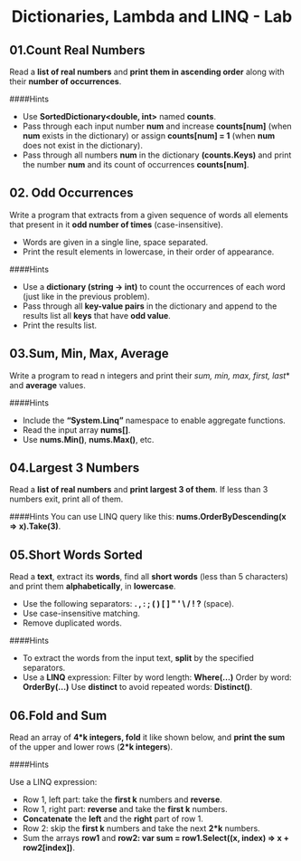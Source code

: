 # <p align="center"> Dictionaries, Lambda and LINQ - Lab <p>

## 01.Count Real Numbers
Read a **list of real numbers** and **print them in ascending order** along with their **number of occurrences**.

####Hints

- Use **SortedDictionary<double, int>** named **counts**.
- Pass through each input number **num** and increase **counts[num]** (when **num** exists in the dictionary) or assign **counts[num] = 1** (when **num** does not exist in the dictionary).
- Pass through all numbers **num** in the dictionary **(counts.Keys)** and print the number **num** and its count of occurrences **counts[num]**.

## 02. Odd Occurrences
Write a program that extracts from a given sequence of words all elements that present in it **odd number of times** (case-insensitive).
- Words are given in a single line, space separated.
- Print the result elements in lowercase, in their order of appearance.

####Hints

- Use a **dictionary (string -> int)** to count the occurrences of each word (just like in the previous problem).
- Pass through all **key-value pairs** in the dictionary and append to the results list all **keys** that have **odd value**.
- Print the results list.

## 03.Sum, Min, Max, Average
Write a program to read n integers and print their *sum, min, max, first, last** and **average** values.

####Hints

- Include the **“System.Linq”** namespace to enable aggregate functions.
- Read the input array **nums[]**.
- Use **nums.Min()**, **nums.Max()**, etc.

## 04.Largest 3 Numbers
Read a **list of real numbers** and **print largest 3 of them**. If less than 3 numbers exit, print all of them.

####Hints
You can use LINQ query like this: **nums.OrderByDescending(x => x).Take(3)**.

## 05.Short Words Sorted
Read a **text**, extract its **words**, find all **short words** (less than 5 characters) and print them **alphabetically**, in **lowercase**.

- Use the following separators: **. , : ; ( ) [ ] " ' \ / ! ?** (space).
- Use case-insensitive matching.
- Remove duplicated words.

####Hints
- To extract the words from the input text, **split** by the specified separators.
- Use a **LINQ** expression:
Filter by word length: **Where(…)**
Order by word: **OrderBy(…)**
Use **distinct** to avoid repeated words: **Distinct()**.

## 06.Fold and Sum
Read an array of **4*k integers, fold** it like shown below, and **print the sum** of the upper and lower rows (**2*k integers**).

####Hints

Use a LINQ expression:

- Row 1, left part: take the **first k** numbers and **reverse**.
- Row 1, right part: **reverse** and take the **first k** numbers.
- **Concatenate** the **left** and the **right** part of row 1.
- Row 2: skip the **first k** numbers and take the next **2*k** numbers.
- Sum the arrays **row1** and **row2: var sum = row1.Select((x, index) => x + row2[index])**.
